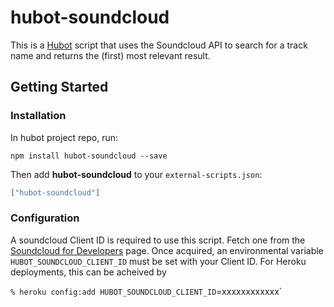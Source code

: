 # hubot-soundcloud

This is a [Hubot](http://hubot.github.com/) script that uses the Soundcloud API to search for a track name and returns the (first) most relevant result.

## Getting Started

### Installation

In hubot project repo, run:

`npm install hubot-soundcloud --save`

Then add **hubot-soundcloud** to your `external-scripts.json`:

```json
["hubot-soundcloud"]
```

### Configuration

A soundcloud Client ID is required to use this script. Fetch one from the [Soundcloud for Developers](https://developers.soundcloud.com/docs/api/guide#search) page. Once acquired, an environmental variable `HUBOT_SOUNDCLOUD_CLIENT_ID` must be set with your Client ID. For Heroku deployments, this can be acheived by

`% heroku config:add HUBOT_SOUNDCLOUD_CLIENT_ID`=xxxxxxxxxxxx`